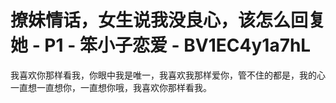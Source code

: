 # 撩妹情话，女生说我没良心，该怎么回复她 - P1 - 笨小子恋爱 - BV1EC4y1a7hL

我喜欢你那样看我，你眼中我是唯一，我喜欢我那样爱你，管不住的都是，我的心一直想一直想你，一直想你哦，我喜欢你那样看我。

